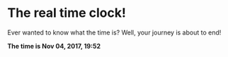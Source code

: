 # The real time clock!

Ever wanted to know what the time is? Well, your journey is about to end!

**The time is Nov 04, 2017, 19:52**